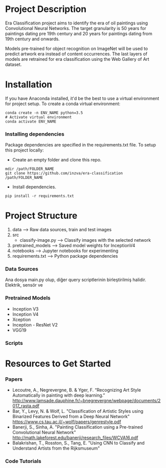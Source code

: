 # Project Description
Era Classification project aims to identify the era of oil paintings using Convolutional Neural Networks. The target granularity is 50 years for paintings dating pre 19th century and 20 years for paintings dating from 19th century and onwards.

Models pre-trained for object recognition on ImageNet will be used to predict artwork era instead of content occurrences. The last layers of models are retrained for era classification using the Web Gallery of Art dataset.


# Installation
If you have Anaconda installed, it'd be the best to use a virtual environment for project setup. To create a conda virtual environment:
```
conda create -n ENV_NAME python=3.5
# Activate virtual environment
conda activate ENV_NAME
```
### Installing dependencies
Package dependencies are specified in the requirements.txt file. To setup this project locally:
+ Create an empty folder and clone this repo.
```
mdir /path/FOLDER_NAME
git clone https://github.com/inzva/era-classification /path/FOLDER_NAME
```
+ Install dependencies.
```
pip install -r requirements.txt
```

# Project Structure
1. data                   -->     Raw data sources, train and test images
2. src  
	* classify-image.py   -->     Classify images with the selected network
3. pretrained_models      -->     Saved model weights for InceptionV4
4. notebooks              -->     Jupyter notebooks for experimenting
5. requirements.txt       -->     Python package dependencies

### Data Sources
Ana dosya main.py olup, diğer query scriptlerinin birleştirilmiş halidir. Elektrik, sensör ve

### Pretrained Models
* Inception V3
* Inception V4
* Xception
* Inception - ResNet V2
* VGG19

### Scripts

# Resources to Get Started
### Papers
* Lecoutre, A., Negrevergne, B. & Yger, F. “Recognizing Art Style Automatically in painting with deep learning.” 
http://www.lamsade.dauphine.fr/~bnegrevergne/webpage/documents/2017_rasta.pdf
* Bar, Y., Levy, N. & Wolf, L. "Classification of Artistic Styles using Binarized Features Derived from a Deep Neural Network"
https://www.cs.tau.ac.il/~wolf/papers/genrestyle.pdf
* Banerji, S., Sinha, A. "Painting Classification using a Pre-trained Convolutional Neural Network"
http://math.lakeforest.edu/banerji/research_files/WCVA16.pdf
* Balakrishan, T., Rosston, S., Tang, E. "Using CNN to Classify and Understand Artists from the Rijksmuseum"

### Code Tutorials


